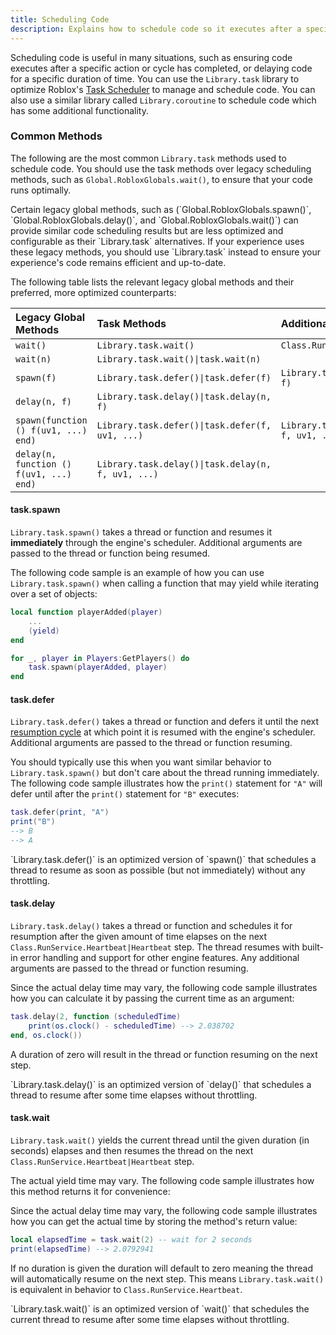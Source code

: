 ```yaml
---
title: Scheduling Code
description: Explains how to schedule code so it executes after a specific action or cycle has completed.
---
```


Scheduling code is useful in many situations, such as ensuring code executes after a specific action or cycle has completed, or delaying code for a specific duration of time. You can use the `Library.task` library to optimize Roblox's [Task Scheduler](../studio/microprofiler/task-scheduler.md) to manage and schedule code. You can also use a similar library called `Library.coroutine` to schedule code which has some additional functionality.

### Common Methods

The following are the most common `Library.task` methods used to schedule code. You should use the task methods over legacy scheduling methods, such as `Global.RobloxGlobals.wait()`, to ensure that your code runs optimally.

<Alert severity="warning">
Certain legacy global methods, such as (`Global.RobloxGlobals.spawn()`, `Global.RobloxGlobals.delay()`, and `Global.RobloxGlobals.wait()`) can provide similar code scheduling results but are less optimized and configurable as their `Library.task` alternatives. If your experience uses these legacy methods, you should use `Library.task` instead to ensure your experience's code remains efficient and up-to-date.
</Alert>

The following table lists the relevant legacy global methods and their preferred, more optimized counterparts:

| Legacy Global Methods                   | Task Methods                                       | Additional Alternatives                            |
| :-------------------------------------- | :------------------------------------------------- | :------------------------------------------------- |
| `wait()`                                | `Library.task.wait()`                              | `Class.RunService.Heartbeat`                       |
| `wait(n)`                               | `Library.task.wait()\|task.wait(n)`                |                                                    |
| `spawn(f)`                              | `Library.task.defer()\|task.defer(f)`              | `Library.task.delay()\|task.delay(0, f)`           |
| `delay(n, f)`                           | `Library.task.delay()\|task.delay(n, f)`           |                                                    |
| `spawn(function () f(uv1, ...) end)`    | `Library.task.defer()\|task.defer(f, uv1, ...)`    | `Library.task.delay()\|task.delay(0, f, uv1, ...)` |
| `delay(n, function () f(uv1, ...) end)` | `Library.task.delay()\|task.delay(n, f, uv1, ...)` |                                                    |

#### task.spawn

`Library.task.spawn()` takes a thread or function and resumes it **immediately** through the engine's scheduler. Additional arguments are passed to the thread or function being resumed.

The following code sample is an example of how you can use `Library.task.spawn()` when calling a function that may yield while iterating over a set of objects:

```lua
local function playerAdded(player)
    ...
    (yield)
end

for _, player in Players:GetPlayers() do
    task.spawn(playerAdded, player)
end
```

#### task.defer

`Library.task.defer()` takes a thread or function and defers it until the next [resumption cycle](https://devforum.roblox.com/t/beta-deferred-lua-event-handling) at which point it is resumed with the engine's scheduler. Additional arguments are passed to the thread or function resuming.

You should typically use this when you want similar behavior to `Library.task.spawn()` but don't care about the thread running immediately. The following code sample illustrates how the `print()` statement for `"A"` will defer until after the `print()` statement for `"B"` executes:

```lua
task.defer(print, "A")
print("B")
--> B
--> A
```

<Alert severity="info">
`Library.task.defer()` is an optimized version of `spawn()` that schedules a thread to resume as soon as possible (but not immediately) without any throttling.
</Alert>

#### task.delay

`Library.task.delay()` takes a thread or function and schedules it for resumption after the given amount of time elapses on the next `Class.RunService.Heartbeat|Heartbeat` step. The thread resumes with built-in error handling and support for other engine features. Any additional arguments are passed to the thread or function resuming.

Since the actual delay time may vary, the following code sample illustrates how you can calculate it by passing the current time as an argument:

```lua
task.delay(2, function (scheduledTime)
    print(os.clock() - scheduledTime) --> 2.038702
end, os.clock())
```

A duration of zero will result in the thread or function resuming on the next step.

<Alert severity="info">
`Library.task.delay()` is an optimized version of `delay()` that schedules a thread to resume after some time elapses without throttling.
</Alert>

#### task.wait

`Library.task.wait()` yields the current thread until the given duration (in seconds) elapses and then resumes the thread on the next `Class.RunService.Heartbeat|Heartbeat` step.

The actual yield time may vary. The following code sample illustrates how this method returns it for convenience:

Since the actual delay time may vary, the following code sample illustrates how you can get the actual time by storing the method's return value:

```lua
local elapsedTime = task.wait(2) -- wait for 2 seconds
print(elapsedTime) --> 2.0792941
```

If no duration is given the duration will default to zero meaning the thread will automatically resume on the next step. This means `Library.task.wait()` is equivalent in behavior to `Class.RunService.Heartbeat`.

<Alert severity="info">
`Library.task.wait()` is an optimized version of `wait()` that schedules the current thread to resume after some time elapses without throttling.
</Alert>
